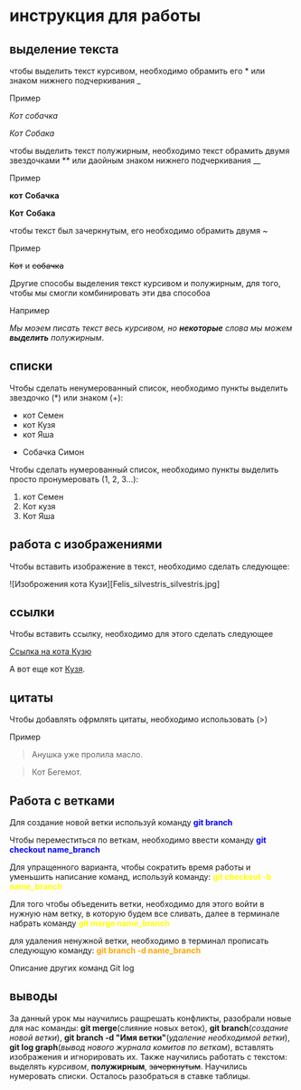 # инструкция для работы

## выделение текста 

чтобы выделить текст курсивом, необходимо обрамить его * или знаком нижнего подчеркивания _

Пример 

*Кот* *собачка*

_Кот_ _Собака_

чтобы выделить текст полужирным, необходимо текст обрамить двумя звездочками ** или даойным знаком нижнего подчеркивания __

Пример 

**кот** **Собачка**

__Кот__ __Собака__

чтобы текст был зачеркнутым, его необходимо обрамить двумя  ~

Пример 

~~Кот~~ и ~~cобачка~~

Другие способы выделения текст курсивом и полужирным, для того, чтобы мы смогли комбинировать эти два способоа

Например 
 
_Мы моэем писать текст весь курсивом, но **некоторые** слова мы можем **выделить** полужирным_.
## списки


Чтобы сделать ненумерованный список, необходимо пункты выделить звездочко (*) или знаком (+):

* кот Семен
* кот Кузя
* кот Яша
+ Собачка Симон

Чтобы сделать нумерованный список, необходимо пункты выделить просто пронумеровать (1, 2, 3...):

1. кот Семен
2. Кот кузя
3. Кот Яша

## работа с изображениями

Чтобы вставить изображение в текст, необходимо сделать следующее:

![Изоброжения кота Кузи][Felis_silvestris_silvestris.jpg]

## ссылки

Чтобы вставить ссылку, необходимо для этого сделать следующее 

[Ссылка на кота Кузю](https://ru.wikipedia.org/wiki/%D0%9B%D0%B5%D1%81%D0%BD%D0%BE%D0%B9_%D0%BA%D0%BE%D1%82#/media/%D0%A4%D0%B0%D0%B9%D0%BB:Felis_silvestris_silvestris.jpg)

А вот еще кот [Кузя](1).

## цитаты 

Чтобы добавлять офрмлять цитаты, необходимо использовать (>)

Пример 

> Анушка уже пролила масло.

> Кот Бегемот.

## Работа с ветками 
 
Для создание новой ветки используй команду <span style= "color:blue">**git branch** </span> 

Чтобы переместиться по веткам, необходимо ввести команду 
<span style= "color:blue">**git checkout name_branch** </span> 

Для упращенного варианта, чтобы сократить время работы и уменьшить написание команд, используй команду: <span style= "color:Yellow">**git checkout -b name_branch** </span> 

Для того чтобы объеденить ветки, необходимо для этого войти в нужную нам ветку, в которую будем все сливать, далее в терминале набрать команду  <span style= "color:Yellow">**git merge name_branch** </span> 

для удаления ненужной ветки, необходимо в терминал прописать следующую команду: <span style= "color:orange">**git branch -d name_branch** </span> 

Описание других команд Git log 
## выводы 

За данный урок мы научились ращрешать конфликты, разобрали новые для нас команды: __git merge__(слияние новых веток), __git branch__(_cоздание новой ветки_), __git branch -d "Имя ветки"__(_удаление необходимой ветки_), __git log graph__(_вывод нового журнала комитов по веткам_), вставлять изображения и игнорировать их. Также научились работать с текстом: выделять _курсивом_, **полужирным**, ~~зачеркнутым~~. Научились нумеровать списки. Осталось разобраться в ставке таблицы.